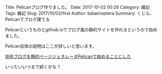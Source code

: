 Title:  Pelicanブログ作りました。
Date: 2017-10-02 00:26
Category: 雑記
Tags: 雑記
Slug: 2017/10/02/first
Author: balaenoptera
Summary: くじら、Pelicanでブログ建てる

Pelicanというものとgithub.ioでブログ風の静的サイトを作れるというので始めました。

Pelican自体の説明はここが詳しいと思います。


[技術ブログを静的ページジェネレータPelicanで始めることにした](http://raimon49.github.io/2014/11/09/start-tech-blog-by-pelican.html)

いったいいつまで続くかな？
